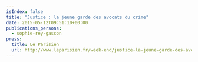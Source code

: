 ```yaml
---
isIndex: false
title: "Justice : la jeune garde des avocats du crime"
date: 2015-05-12T09:51:10+00:00
publications_persons:
  - sophie-rey-gascon
press:
  title: Le Parisien
  url: http://www.leparisien.fr/week-end/justice-la-jeune-garde-des-avocats-du-crime-12-05-2015-4765007.php
---
```

